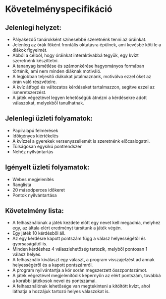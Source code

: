 # Követelményspecifikáció

## Jelenlegi helyzet:
- Pályakezdő tanárokként színesebbé szeretnénk tenni az óráinkat.
- Jelenleg az órák főként frontális oktatásra épülnek, ami kevésbé köti le a diákok figyelmét.
- Abból a célból, hogy óráinkat interaktívabbá tegyük, egy kvízt szeretnénk készíttetni.
- A tananyag ismétlése és számonkérése hagyományos formában történik, ami nem minden diáknak motiváló.
- A legjobban teljesítő diákokat jutalmaznánk, motiválva ezzel őket az órán való részvételre.
- A kvíz átfogó és változatos kérdéseket tartalmazzon, segítve ezzel az ismeretszerzést.
- A játék végeztével legyen lehetőségük átnézni a kérdésekre adott válaszokat, melyekből tanulhatnak.

## Jelenlegi üzleti folyamatok:
- Papíralapú felmérések
- Időigényes kiértékelés
- A kvízzel a gyerekek versenyszellemét is szeretnénk előcsalogatni.
- Túlságosan egysíkú pontrendszer
- Nehéz nyílvántartás

## Igényelt üzleti folyamatok:
- Webes megjelenítés
- Ranglista
- 20 másodperces időkeret
- Pontok nyílvántartása 

## Követelmény lista:
- A felhasználónak a játék kezdete előtt egy nevet kell megadnia, melyhez egy, az általa elért eredményt társítunk a játék végén.
- Egy játék 10 kérdésből áll.
- Az egy kérdésre kapott pontszám függ a válasz helyességétől és gyorsaságától is.
- Minden kérdéshez 4 válaszlehetőség tartozik, melyből pontosan 1 válasz helyes.
- A felhasználó kiválaszt egy választ, a program visszajelzést ad annak helyességéről és a kapott pontszámról.
- A program nyilvántartja a kör során megszerzett összpontszámot.
- A játék végeztével megjelenítődik képernyőn az elért pontszám, továbbá a korábbi játékosok nevei és pontszámai.
- A felhasználónak lehetősége van megtekinteni a kitöltött kvízt, ahol láthatja a hozzájuk tartozó helyes válaszokat is.
